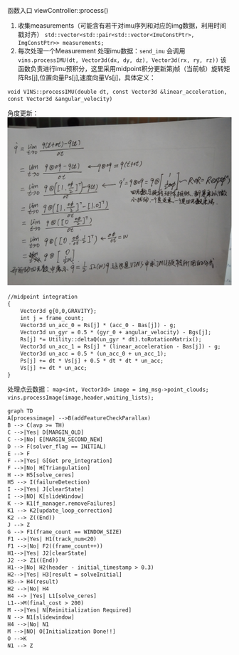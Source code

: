 
函数入口 viewController::process()
1. 收集measurements（可能含有若干对imu序列和对应的img数据，利用时间戳对齐）
`std::vector<std::pair<std::vector<ImuConstPtr>, ImgConstPtr>> measurements;`
1. 每次处理一个Measurement
    处理imu数据：`send_imu` 
    会调用`vins.processIMU(dt, Vector3d(dx, dy, dz), Vector3d(rx, ry, rz))`
    该函数负责进行imu预积分，这里采用midpoint积分更新第j帧（当前帧）旋转矩阵Rs[j],位置向量Ps[j],速度向量Vs[j]，具体定义：
```
void VINS::processIMU(double dt, const Vector3d &linear_acceleration, const Vector3d &angular_velocity)
```
角度更新：
![vins_mobile_code_review](vins_mobile_code_review.jpg)
```
//midpoint integration
{
    Vector3d g{0,0,GRAVITY};
    int j = frame_count;
    Vector3d un_acc_0 = Rs[j] * (acc_0 - Bas[j]) - g;
    Vector3d un_gyr = 0.5 * (gyr_0 + angular_velocity) - Bgs[j];
    Rs[j] *= Utility::deltaQ(un_gyr * dt).toRotationMatrix();
    Vector3d un_acc_1 = Rs[j] * (linear_acceleration - Bas[j]) - g;
    Vector3d un_acc = 0.5 * (un_acc_0 + un_acc_1);
    Ps[j] += dt * Vs[j] + 0.5 * dt * dt * un_acc;
    Vs[j] += dt * un_acc;
}
```
  
   处理点云数据：
   `map<int, Vector3d> image = img_msg->point_clouds;`
  `vins.processImage(image,header,waiting_lists);`
  
 
```mermaid
graph TD
A[processimage] -->B(addFeatureCheckParallax)
B --> C(avp >= TH)
C -->|Yes| D[MARGIN_OLD]
C -->|No| E[MARGIN_SECOND_NEW]
D --> F(solver_flag == INITIAL)
E --> F
F -->|Yes| G[Get pre_integration]
F -->|No| H[Triangulation]
H --> H5[solve_ceres]
H5 --> I(failureDetection)
I -->|Yes| J[clearState]
I -->|NO| K[slideWindow]
K --> K1[f_manager.removeFailures]
K1 --> K2[update_loop_correction]
K2 --> Z((End))
J --> Z
G --> F1(frame_count == WINDOW_SIZE)
F1 -->|Yes| H1(track_num<20)
F1 -->|No| F2((frame_count++))
H1-->|Yes| J2[clearState]
J2 --> Z1((End))
H1-->|No| H2(header - initial_timestamp > 0.3)
H2-->|Yes| H3[result = solveInitial]
H3--> H4(result)
H2 -->|No| H4
H4 --> |Yes| L1[solve_ceres]
L1-->M(final_cost > 200)
M -->|Yes| N[Reinitialization Required]
N --> N1[slidewindow]
H4 -->|No| N1
M -->|NO| O[Initialization Done!!]
O -->K
N1 --> Z
```




  
